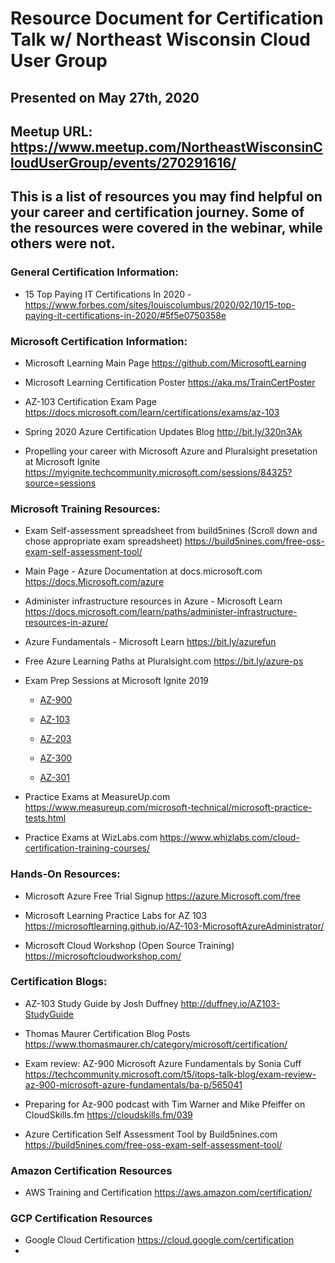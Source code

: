 # Resource Document for Certification Talk w/ Northeast Wisconsin Cloud User Group
## Presented on May 27th, 2020

## Meetup URL: https://www.meetup.com/NortheastWisconsinCloudUserGroup/events/270291616/

## This is a list of resources you may find helpful on your career and certification journey. Some of the resources were covered in the webinar, while others were not.

### General Certification Information:
- 15 Top Paying IT Certifications In 2020 - https://www.forbes.com/sites/louiscolumbus/2020/02/10/15-top-paying-it-certifications-in-2020/#5f5e0750358e

### Microsoft Certification Information:

- Microsoft Learning Main Page
https://github.com/MicrosoftLearning

- Microsoft Learning Certification Poster
https://aka.ms/TrainCertPoster 

- AZ-103 Certification Exam Page
https://docs.microsoft.com/learn/certifications/exams/az-103

- Spring 2020 Azure Certification Updates Blog
http://bit.ly/320n3Ak

- Propelling your career with Microsoft Azure and Pluralsight presetation at Microsoft Ignite
https://myignite.techcommunity.microsoft.com/sessions/84325?source=sessions

### Microsoft Training Resources:

- Exam Self-assessment spreadsheet from build5nines (Scroll down and chose appropriate exam spreadsheet)
https://build5nines.com/free-oss-exam-self-assessment-tool/

- Main Page - Azure Documentation at docs.microsoft.com
https://docs.Microsoft.com/azure 

- Administer infrastructure resources in Azure - Microsoft Learn
https://docs.microsoft.com/learn/paths/administer-infrastructure-resources-in-azure/

- Azure Fundamentals - Microsoft Learn
https://bit.ly/azurefun

- Free Azure Learning Paths at Pluralsight.com 
https://bit.ly/azure-ps

- Exam Prep Sessions at Microsoft Ignite 2019
  - [AZ-900](https://myignite.techcommunity.microsoft.com/sessions/78630?source=sessions)
  
  - [AZ-103](https://myignite.techcommunity.microsoft.com/sessions/80741?source=sessions)
  
  - [AZ-203](https://myignite.techcommunity.microsoft.com/sessions/78611?source=sessions)
  
  - [AZ-300](https://myignite.techcommunity.microsoft.com/sessions/80470?source=sessions)
  
  - [AZ-301](https://myignite.techcommunity.microsoft.com/sessions/78629)

- Practice Exams at MeasureUp.com
https://www.measureup.com/microsoft-technical/microsoft-practice-tests.html

- Practice Exams at WizLabs.com
https://www.whizlabs.com/cloud-certification-training-courses/

### Hands-On Resources:
- Microsoft Azure Free Trial Signup
https://azure.Microsoft.com/free 

- Microsoft Learning Practice Labs for AZ 103 
https://microsoftlearning.github.io/AZ-103-MicrosoftAzureAdministrator/

- Microsoft Cloud Workshop (Open Source Training)
https://microsoftcloudworkshop.com/

### Certification Blogs:

- AZ-103 Study Guide by Josh Duffney
http://duffney.io/AZ103-StudyGuide

- Thomas Maurer Certification Blog Posts
https://www.thomasmaurer.ch/category/microsoft/certification/

- Exam review: AZ-900 Microsoft Azure Fundamentals by Sonia Cuff
https://techcommunity.microsoft.com/t5/itops-talk-blog/exam-review-az-900-microsoft-azure-fundamentals/ba-p/565041

- Preparing for Az-900 podcast with Tim Warner and Mike Pfeiffer on CloudSkills.fm
https://cloudskills.fm/039

- Azure Certification Self Assessment Tool by Build5nines.com
https://build5nines.com/free-oss-exam-self-assessment-tool/

### Amazon Certification Resources

- AWS Training and Certification https://aws.amazon.com/certification/
  
### GCP Certification Resources

- Google Cloud Certification https://cloud.google.com/certification
- 